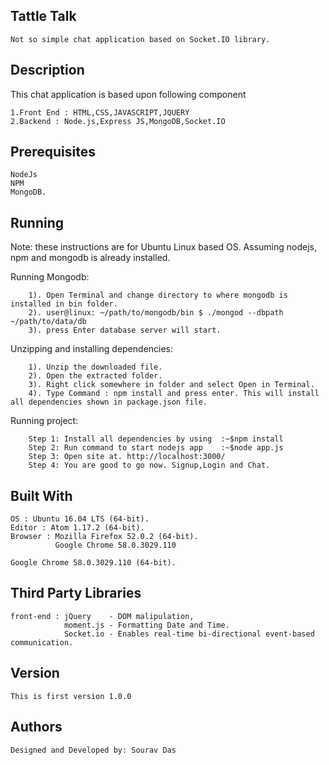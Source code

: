 ## Tattle Talk

    Not so simple chat application based on Socket.IO library.


## Description

This chat application is based upon following component
```
1.Front End : HTML,CSS,JAVASCRIPT,JQUERY
2.Backend : Node.js,Express JS,MongoDB,Socket.IO
```
## Prerequisites

    NodeJs
    NPM
    MongoDB.

## Running

Note: these instructions are for Ubuntu Linux based OS. Assuming nodejs, npm and mongodb is already installed.

  Running Mongodb:
```
    1). Open Terminal and change directory to where mongodb is installed in bin folder.
    2). user@linux: ~/path/to/mongodb/bin $ ./mongod --dbpath ~/path/to/data/db
    3). press Enter database server will start.
```
  Unzipping and installing dependencies:
```
    1). Unzip the downloaded file.
    2). Open the extracted folder.
    3). Right click somewhere in folder and select Open in Terminal.
    4). Type Command : npm install and press enter. This will install all dependencies shown in package.json file.
```
  Running project:
```
    Step 1: Install all dependencies by using  :~$npm install
    Step 2: Run command to start nodejs app    :~$node app.js
    Step 3: Open site at. http://localhost:3000/
    Step 4: You are good to go now. Signup,Login and Chat.
```
## Built With

    OS : Ubuntu 16.04 LTS (64-bit).
    Editor : Atom 1.17.2 (64-bit).
    Browser : Mozilla Firefox 52.0.2 (64-bit).
              Google Chrome 58.0.3029.110
                                                                                                          Google Chrome 58.0.3029.110 (64-bit).

## Third Party Libraries

    front-end : jQuery    - DOM malipulation,
                moment.js - Formatting Date and Time.
                Socket.io - Enables real-time bi-directional event-based communication.

## Version

    This is first version 1.0.0

## Authors

    Designed and Developed by: Sourav Das
